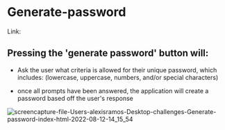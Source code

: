 # Generate-password

Link: 

## Pressing the 'generate password' button will:
 - Ask the user what criteria is allowed for their unique password, which includes: (lowercase, uppercase, numbers, and/or special characters)

- once all prompts have been answered, the application will create a password based off the user's response

![screencapture-file-Users-alexisramos-Desktop-challenges-Generate-password-index-html-2022-08-12-14_15_54](https://user-images.githubusercontent.com/98194815/184428116-94740d1c-41c2-4c8b-bcbf-206aa5d0cf33.jpg)